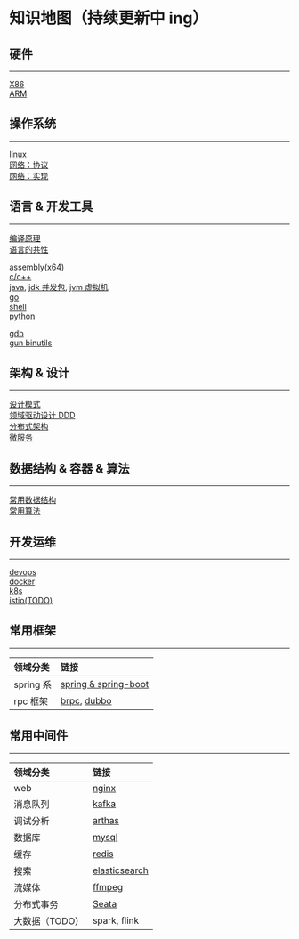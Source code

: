 # 知识地图（持续更新中 ing）

## 硬件

---

[X86](doc/hardware/x86.md)  
[ARM](doc/hardware/arm.md)

## 操作系统

---

[linux](doc/os/linux.md)  
[网络：协议](doc/network/protocol.md)  
[网络：实现](doc/network/implement.md)

<!-- [RT-Thread](doc/os/rtthread.md) -->

## 语言 & 开发工具

---

[编译原理](doc/language/compile.md)  
[语言的共性](doc/language/lang.md)

[assembly(x64)](doc/language/asm.md)  
[c/c++](doc/language/cpp.md)  
[java](doc/language/java.md), [jdk 并发包](doc/language/java_concurrent.md), [jvm 虚拟机](doc/language/jvm.md)  
[go](doc/language/golang.md)  
[shell](doc/language/shell.md)  
[python](doc/language/python.md)

<!-- [javascript](doc/language/javascript.md) -->

[gdb](doc/devtool/gdb.md)  
[gun binutils](doc/devtool/binutils.md)

## 架构 & 设计

---

[设计模式](doc/design/designmod.md)  
[领域驱动设计 DDD](doc/design/ddd.md)  
[分布式架构](doc/design/distribute.md)  
[微服务](doc/design/microservice.md)

## 数据结构 & 容器 & 算法

---

[常用数据结构](doc/algorithm/data_structure.md)  
[常用算法](doc/algorithm/algorithm.md)

## 开发运维

---

[devops](doc/devops/devops.md)  
[docker](doc/devops/docker.md)  
[k8s](doc/devops/k8s.md)  
[istio(TODO)](doc/devops/istio.md)

## 常用框架

---

| 领域分类  | 链接                                                           |
| :-------- | :------------------------------------------------------------- |
| spring 系 | [spring & spring-boot](doc/framework/springboot.md)            |
| rpc 框架  | [brpc](doc/framework/brpc.md), [dubbo](doc/framework/dubbo.md) |

## 常用中间件

---

| 领域分类       | 链接                                             |
| :------------- | :----------------------------------------------- |
| web            | [nginx](doc/middleware/nginx.md)                 |
| 消息队列       | [kafka](doc/middleware/kafka.md)                 |
| 调试分析       | [arthas](doc/middleware/arthas.md)               |
| 数据库         | [mysql](doc/middleware/mysql.md)                 |
| 缓存           | [redis](doc/middleware/redis.md)                 |
| 搜索           | [elasticsearch](doc/middleware/elasticsearch.md) |
| 流媒体         | [ffmpeg](doc/middleware/ffmpeg.md)               |
| 分布式事务     | [Seata](doc/middleware/seata.md)                 |
| 大数据（TODO） | spark, flink                                     |
